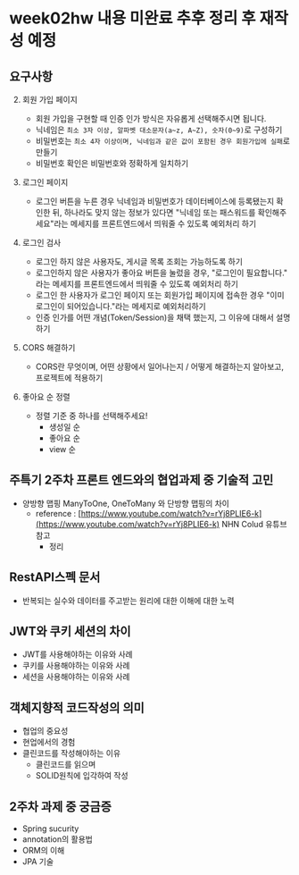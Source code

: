 # week02hw 내용 미완료 추후 정리 후 재작성 예정
## 요구사항
2. 회원 가입 페이지
    - 회원 가입을 구현할 때 인증 인가 방식은 자유롭게 선택해주시면 됩니다.
    - 닉네임은 `최소 3자 이상, 알파벳 대소문자(a~z, A~Z), 숫자(0~9)`로 구성하기
    - 비밀번호는 `최소 4자 이상이며, 닉네임과 같은 값이 포함된 경우 회원가입에 실패`로 만들기
    - 비밀번호 확인은 비밀번호와 정확하게 일치하기
    
3. 로그인 페이지
    - 로그인 버튼을 누른 경우 닉네임과 비밀번호가 데이터베이스에 등록됐는지 확인한 뒤, 하나라도 맞지 않는 정보가 있다면 "닉네임 또는 패스워드를 확인해주세요"라는 메세지를 프론트엔드에서 띄워줄 수 있도록 예외처리 하기
    
4. 로그인 검사
    - 로그인 하지 않은 사용자도, 게시글 목록 조회는 가능하도록 하기
    - 로그인하지 않은 사용자가 좋아요 버튼을 눌렀을 경우, "로그인이 필요합니다." 라는 메세지를 프론트엔드에서 띄워줄 수 있도록 예외처리 하기
    - 로그인 한 사용자가 로그인 페이지 또는 회원가입 페이지에 접속한 경우 "이미 로그인이 되어있습니다."라는 메세지로 예외처리하기
    - 인증 인가를 어떤 개념(Token/Session)을 채택 했는지, 그 이유에 대해서 설명하기
    
5. CORS 해결하기
    - CORS란 무엇이며, 어떤 상황에서 일어나는지 / 어떻게 해결하는지 알아보고, 프로젝트에 적용하기

1. 좋아요 순 정렬
    - 정렬 기준 중 하나를 선택해주세요!
        - 생성일 순
        - 좋아요 순
        - view 순
## 주특기 2주차 프론트 엔드와의 협업과제 중 기술적 고민

- 양방향 맵핑 ManyToOne, OneToMany 와 단방향 맵핑의 차이
    - reference : [https://www.youtube.com/watch?v=rYj8PLIE6-k](https://www.youtube.com/watch?v=rYj8PLIE6-k) NHN Colud 유튜브 참고
        - 정리

## RestAPI스펙 문서

- 반복되는 실수와 데이터를 주고받는 원리에 대한 이해에 대한 노력
    

## JWT와 쿠키 세션의 차이

- JWT를 사용해야하는 이유와 사례
- 쿠키를 사용해야하는 이유와 사례
- 세션을 사용해야하는 이유와 사례

## 객체지향적 코드작성의 의미

- 협업의 중요성
- 현업에서의 경험
- 클린코드를 작성해야하는 이유
    - 클린코드를 읽으며
    - SOLID원칙에 입각하여 작성

## 2주차 과제 중 궁금증

- Spring sucurity
- annotation의 활용법
- ORM의 이해
- JPA 기술


